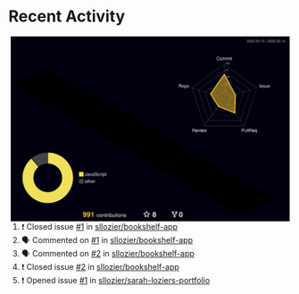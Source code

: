 # Recent Activity

<!-- Summary -->
<a href="/METRICS.md">
<img align="right" width="500" alt="Profile data, generated with yoshi389111/github-profile-3d-contrib" src="./profile-3d-contrib/profile-night-rainbow.svg"/>
</a>

<!--START_SECTION:activity-->
1. ❗️ Closed issue [#1](https://github.com/sllozier/bookshelf-app/issues/1) in [sllozier/bookshelf-app](https://github.com/sllozier/bookshelf-app)
2. 🗣 Commented on [#1](https://github.com/sllozier/bookshelf-app/issues/1) in [sllozier/bookshelf-app](https://github.com/sllozier/bookshelf-app)
3. 🗣 Commented on [#2](https://github.com/sllozier/bookshelf-app/issues/2) in [sllozier/bookshelf-app](https://github.com/sllozier/bookshelf-app)
4. ❗️ Closed issue [#2](https://github.com/sllozier/bookshelf-app/issues/2) in [sllozier/bookshelf-app](https://github.com/sllozier/bookshelf-app)
5. ❗️ Opened issue [#1](https://github.com/sllozier/sarah-loziers-portfolio/issues/1) in [sllozier/sarah-loziers-portfolio](https://github.com/sllozier/sarah-loziers-portfolio)
<!--END_SECTION:activity-->
